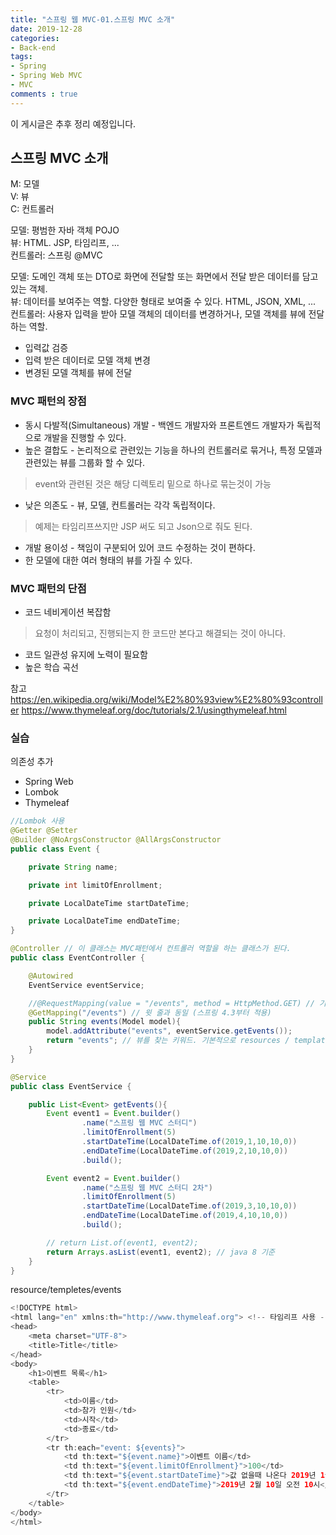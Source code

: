 ```yaml
---
title: "스프링 웹 MVC-01.스프링 MVC 소개"
date: 2019-12-28
categories: 
- Back-end
tags:
- Spring 
- Spring Web MVC
- MVC
comments : true
---
```


이 게시글은 추후 정리 예정입니다. 
## 스프링 MVC 소개

M: 모델     
V: 뷰      
C: 컨트롤러         

모델: 평범한 자바 객체 POJO     
뷰: HTML. JSP, 타임리프, ...      
컨트롤러: 스프링 @MVC          

모델: 도메인 객체 또는 DTO로 화면에 전달할 또는 화면에서 전달 받은 데이터를 담고 있는 객체.    
뷰: 데이터를 보여주는 역할. 다양한 형태로 보여줄 수 있다. HTML, JSON, XML, ...      
컨트롤러: 사용자 입력을 받아 모델 객체의 데이터를 변경하거나, 모델 객체를 뷰에 전달하는 역할.            
- 입력값 검증
- 입력 받은 데이터로 모델 객체 변경
- 변경된 모델 객체를 뷰에 전달

### MVC 패턴의 장점
- 동시 다발적(Simultaneous) 개발 - 백엔드 개발자와 프론트엔드 개발자가 독립적으로 개발을 진행할 수 있다.
- 높은 결합도 - 논리적으로 관련있는 기능을 하나의 컨트롤러로 묶거나, 특정 모델과 관련있는 뷰를 그룹화 할 수 있다.
>event와 관련된 것은 해당 디렉토리 밑으로 하나로 묶는것이 가능
- 낮은 의존도 - 뷰, 모델, 컨트롤러는 각각 독립적이다.
>예제는 타임리프쓰지만 JSP 써도 되고 Json으로 줘도 된다.
- 개발 용이성 - 책임이 구분되어 있어 코드 수정하는 것이 편하다.
- 한 모델에 대한 여러 형태의 뷰를 가질 수 있다.

### MVC 패턴의 단점
- 코드 네비게이션 복잡함
>요청이 처리되고, 진행되는지 한 코드만 본다고 해결되는 것이 아니다. 
- 코드 일관성 유지에 노력이 필요함
- 높은 학습 곡선

참고            
https://en.wikipedia.org/wiki/Model%E2%80%93view%E2%80%93controller
https://www.thymeleaf.org/doc/tutorials/2.1/usingthymeleaf.html


### 실습

의존성 추가
- Spring Web
- Lombok
- Thymeleaf

~~~java
//Lombok 사용
@Getter @Setter
@Builder @NoArgsConstructor @AllArgsConstructor
public class Event {

    private String name;

    private int limitOfEnrollment;

    private LocalDateTime startDateTime;

    private LocalDateTime endDateTime;
}
~~~

~~~java
@Controller // 이 클래스는 MVC패턴에서 컨트롤러 역할을 하는 클래스가 된다.
public class EventController {

    @Autowired
    EventService eventService;

    //@RequestMapping(value = "/events", method = HttpMethod.GET) // 기술한 요청을 처리하는 핸들러가 된다.
    @GetMapping("/events") // 윗 줄과 동일 (스프링 4.3부터 적용)
    public String events(Model model){
        model.addAttribute("events", eventService.getEvents());
        return "events"; // 뷰를 찾는 키워드. 기본적으로 resources / templates
    }
}
~~~

~~~java
@Service
public class EventService {

    public List<Event> getEvents(){
        Event event1 = Event.builder()
                .name("스프링 웹 MVC 스터디")
                .limitOfEnrollment(5)
                .startDateTime(LocalDateTime.of(2019,1,10,10,0))
                .endDateTime(LocalDateTime.of(2019,2,10,10,0))
                .build();

        Event event2 = Event.builder()
                .name("스프링 웹 MVC 스터디 2차")
                .limitOfEnrollment(5)
                .startDateTime(LocalDateTime.of(2019,3,10,10,0))
                .endDateTime(LocalDateTime.of(2019,4,10,10,0))
                .build();

        // return List.of(event1, event2);
        return Arrays.asList(event1, event2); // java 8 기준
    }
}
~~~


resource/templetes/events
~~~java
<!DOCTYPE html>
<html lang="en" xmlns:th="http://www.thymeleaf.org"> <!-- 타임리프 사용 -->
<head>
    <meta charset="UTF-8">
    <title>Title</title>
</head>
<body>
    <h1>이벤트 목록</h1>
    <table>
        <tr>
            <td>이름</td>
            <td>참가 인원</td>
            <td>시작</td>
            <td>종료</td>
        </tr>
        <tr th:each="event: ${events}">
            <td th:text="${event.name}">이벤트 이름</td>
            <td th:text="${event.limitOfEnrollment}">100</td>
            <td th:text="${event.startDateTime}">값 없을때 나온다 2019년 1월 10일 오전 10시</td>
            <td th:text="${event.endDateTime}">2019년 2월 10일 오전 10시</td>
        </tr>
    </table>
</body>
</html>
~~~

